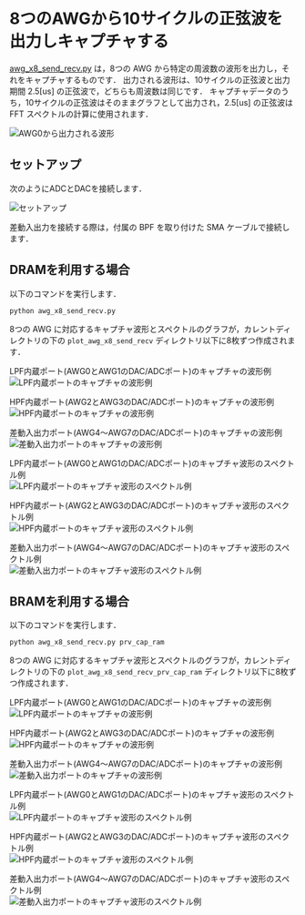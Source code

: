 # 8つのAWGから10サイクルの正弦波を出力しキャプチャする

[awg_x8_send_recv.py](../awg_x8_send_recv.py) は，8つの AWG から特定の周波数の波形を出力し，それをキャプチャするものです．
出力される波形は、10サイクルの正弦波と出力期間 2.5[us] の正弦波で，どちらも周波数は同じです．
キャプチャデータのうち，10サイクルの正弦波はそのままグラフとして出力され，2.5[us] の正弦波は FFT スペクトルの計算に使用されます．

![AWG0から出力される波形](images/awg-x8-send-recv-example.png)

## セットアップ

次のようにADCとDACを接続します．

![セットアップ](images/awg-x8-send-recv-setup.png)

差動入出力を接続する際は，付属の BPF を取り付けた SMA ケーブルで接続します．

## DRAMを利用する場合

以下のコマンドを実行します．

```
python awg_x8_send_recv.py
```

8つの AWG に対応するキャプチャ波形とスペクトルのグラフが，カレントディレクトリの下の `plot_awg_x8_send_recv` ディレクトリ以下に8枚ずつ作成されます．

LPF内蔵ポート(AWG0とAWG1のDAC/ADCポート)のキャプチャの波形例  
![LPF内蔵ポートのキャプチャの波形例](images/awg-x8-send-recv-result-1.png)

HPF内蔵ポート(AWG2とAWG3のDAC/ADCポート)のキャプチャの波形例  
![HPF内蔵ポートのキャプチャの波形例](images/awg-x8-send-recv-result-2.png)

差動入出力ポート(AWG4〜AWG7のDAC/ADCポート)のキャプチャの波形例  
![差動入出力ポートのキャプチャの波形例](images/awg-x8-send-recv-result-3.png)

LPF内蔵ポート(AWG0とAWG1のDAC/ADCポート)のキャプチャ波形のスペクトル例  
![LPF内蔵ポートのキャプチャ波形のスペクトル例](images/awg-x8-send-recv-spectrum-1.png)

HPF内蔵ポート(AWG2とAWG3のDAC/ADCポート)のキャプチャ波形のスペクトル例  
![HPF内蔵ポートのキャプチャ波形のスペクトル例](images/awg-x8-send-recv-spectrum-2.png)

差動入出力ポート(AWG4〜AWG7のDAC/ADCポート)のキャプチャ波形のスペクトル例  
![差動入出力ポートのキャプチャ波形のスペクトル例](images/awg-x8-send-recv-spectrum-3.png)

## BRAMを利用する場合

以下のコマンドを実行します．

```
python awg_x8_send_recv.py prv_cap_ram
```

8つの AWG に対応するキャプチャ波形とスペクトルのグラフが，カレントディレクトリの下の `plot_awg_x8_send_recv_prv_cap_ram` ディレクトリ以下に8枚ずつ作成されます．

LPF内蔵ポート(AWG0とAWG1のDAC/ADCポート)のキャプチャの波形例  
![LPF内蔵ポートのキャプチャの波形例](images/awg-x8-send-recv-bram-result-1.png)

HPF内蔵ポート(AWG2とAWG3のDAC/ADCポート)のキャプチャの波形例  
![HPF内蔵ポートのキャプチャの波形例](images/awg-x8-send-recv-bram-result-2.png)

差動入出力ポート(AWG4〜AWG7のDAC/ADCポート)のキャプチャの波形例  
![差動入出力ポートのキャプチャの波形例](images/awg-x8-send-recv-bram-result-3.png)

LPF内蔵ポート(AWG0とAWG1のDAC/ADCポート)のキャプチャ波形のスペクトル例  
![LPF内蔵ポートのキャプチャ波形のスペクトル例](images/awg-x8-send-recv-bram-spectrum-1.png)

HPF内蔵ポート(AWG2とAWG3のDAC/ADCポート)のキャプチャ波形のスペクトル例  
![HPF内蔵ポートのキャプチャ波形のスペクトル例](images/awg-x8-send-recv-bram-spectrum-2.png)

差動入出力ポート(AWG4〜AWG7のDAC/ADCポート)のキャプチャ波形のスペクトル例  
![差動入出力ポートのキャプチャ波形のスペクトル例](images/awg-x8-send-recv-bram-spectrum-3.png)
